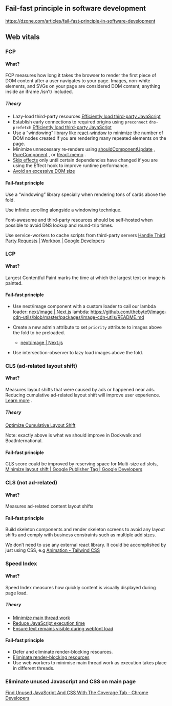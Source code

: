 
## Fail-fast principle in software development
https://dzone.com/articles/fail-fast-principle-in-software-development

## Web vitals

### FCP
#### What?

FCP measures how long it takes the browser to render the first piece of DOM content after a user navigates to your page. Images, non-white <canvas> elements, and SVGs on your page are considered DOM content; anything inside an iframe /isn’t/ included.

##### Theory
- Lazy-load third-party resources [Efficiently load third-party JavaScript](https://web.dev/efficiently-load-third-party-javascript/#lazy-load-third-party-resources)
- Establish early connections to required origins using `preconnect` `dns-prefetch`
 [Efficiently load third-party JavaScript](https://web.dev/efficiently-load-third-party-javascript/#lazy-load-third-party-resources)
- Use a “windowing” library like  [react-window](https://web.dev/virtualize-long-lists-react-window/)  to minimize the number of DOM nodes created if you are rendering many repeated elements on the page.
- Minimize unnecessary re-renders using  [shouldComponentUpdate](https://reactjs.org/docs/optimizing-performance.html#shouldcomponentupdate-in-action) ,  [PureComponent](https://reactjs.org/docs/react-api.html#reactpurecomponent) , or  [React.memo](https://reactjs.org/docs/react-api.html#reactmemo) .
- [Skip effects](https://reactjs.org/docs/hooks-effect.html#tip-optimizing-performance-by-skipping-effects)  only until certain dependencies have changed if you are using the Effect hook to improve runtime performance.
- [Avoid an excessive DOM size](https://web.dev/dom-size/#react)

#### Fail-fast principle

Use a “windowing” library specially when rendering tons of cards above the fold.

Use infinite scrolling alongside a windowing technique.

Font-awesome and third-party resources should be self-hosted when possible to avoid DNS lookup and round-trip times.

Use service-workers to cache scripts from third-party servers
[Handle Third Party Requests  |  Workbox  |  Google Developers](https://developers.google.com/web/tools/workbox/guides/handle-third-party-requests)

### LCP
#### What?

Largest Contentful Paint marks the time at which the largest text or image is painted.

#### Fail-fast principle

- Use next/image component with a custom loader to call our lambda 
	loader:  [next/image | Next.js](https://nextjs.org/docs/api-reference/next/image#loader)
	lambda: https://github.com/thebyte9/image-cdn-utils/blob/master/packages/image-cdn-utils/README.md
		
- Create a new admin attribute to set  `priority` attribute to images above the fold to be preloaded.
  * [next/image | Next.js](https://nextjs.org/docs/api-reference/next/image#priority)

- Use intersection-observer to lazy load images above the fold.

### CLS (ad-related layout shift)
#### What? 
Measures layout shifts that were caused by ads or happened near ads. Reducing cumulative ad-related layout shift will improve user experience.  [Learn more](https://developers.google.com/publisher-ads-audits/reference/audits/cumulative-ad-shift?utm_source=lighthouse&utm_medium=devtools) .

##### Theory 

[Optimize Cumulative Layout Shift](https://web.dev/optimize-cls/)

Note: exactly above is what we should improve in Dockwalk and BoatInternational.

#### Fail-fast principle

CLS score could be improved by reserving space for Multi-size ad slots, [Minimize layout shift  |  Google Publisher Tag  |  Google Developers](https://developers.google.com/publisher-tag/guides/minimize-layout-shift#multisize)

### CLS (not ad-related)
#### What?

Measures ad-related content layout shifts

#### Fail-fast principle 

Build skeleton components and render skeleton screens to avoid any layout shifts and comply with business constraints such as multiple add sizes.

We don’t need to use any external react library. It could be accomplished by just using CSS, e.g [Animation - Tailwind CSS](https://tailwindcss.com/docs/animation#pulse)

### Speed Index
#### What?

Speed Index measures how quickly content is visually displayed during page load.

##### Theory

- [Minimize main thread work](https://web.dev/mainthread-work-breakdown) 
- [Reduce JavaScript execution time](https://web.dev/bootup-time) 
- [Ensure text remains visible during webfont load](https://web.dev/font-display) 

#### Fail-fast principle

* Defer and eliminate render-blocking resources.
* [Eliminate render-blocking resources](https://web.dev/render-blocking-resources/)
* Use web workers to minimise main thread work as execution takes place in different threads.

### Eliminate unused Javascript and CSS on main page

[Find Unused JavaScript And CSS With The Coverage Tab - Chrome Developers](https://developer.chrome.com/docs/devtools/coverage/)
